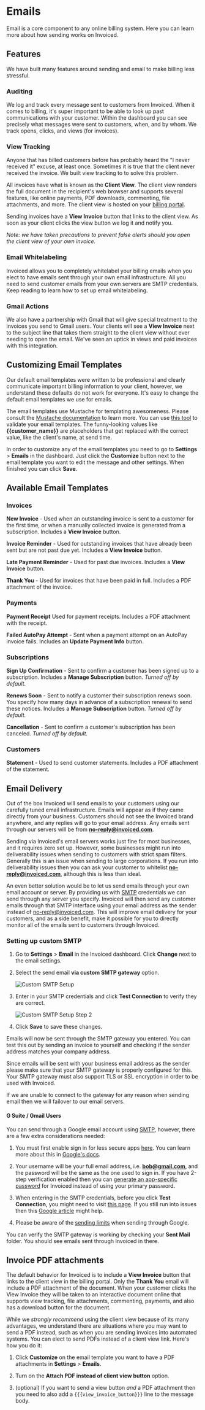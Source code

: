 # Emails

Email is a core component to any online billing system. Here you can learn more about how sending works on Invoiced.

## Features

We have built many features around sending and email to make billing less stressful.

### Auditing

We log and track every message sent to customers from Invoiced. When it comes to billing, it's super important to be able to look up past communications with your customer. Within the dashboard you can see precisely what messages were sent to customers, when, and by whom. We track opens, clicks, and views (for invoices).

### View Tracking

Anyone that has billed customers before has probably heard the "I never received it" excuse, at least once. Sometimes it is true that the client never received the invoice. We built view tracking to to solve this problem.

All invoices have what is known as the **Client View**. The client view renders the full document in the recipient's web browser and supports several features, like online payments, PDF downloads, commenting, file attachments, and more. The client view is hosted on your [billing portal](billing-portal).

Sending invoices have a **View Invoice** button that links to the client view. As soon as your client clicks the view button we log it and notify you.

*Note: we have taken precautions to prevent false alerts should you open the client view of your own invoice.*

### Email Whitelabeling

Invoiced allows you to completely whitelabel your billing emails when you elect to have emails sent through your own email infrastructure. All you need to send customer emails from your own servers are SMTP credentials. Keep reading to learn how to set up email whitelabeling.

### Gmail Actions

We also have a partnership with Gmail that will give special treatment to the invoices you send to Gmail users. Your clients will see a **View Invoice** next to the subject line that takes them straight to the client view without ever needing to open the email. We've seen an uptick in views and paid invoices with this integration.

## Customizing Email Templates

Our default email templates were written to be professional and clearly communicate important billing information to your client, however, we understand these defaults do not work for everyone. It's easy to change the default email templates we use for emails.

The email templates use Mustache for templating awesomeness. Please consult the [Mustache documentation](https://mustache.github.io/mustache.5.html) to learn more. You can use [this tool](http://trymustache.com/) to validate your email templates. The funny-looking values like **{{customer_name}}** are placeholders that get replaced with the correct value, like the client's name, at send time.

In order to customize any of the email templates you need to go to **Settings** > **Emails** in the dashboard. Just click the **Customize** button next to the email template you want to edit the message and other settings. When finished you can click **Save**.

## Available Email Templates

### Invoices

**New Invoice** - Used when an outstanding invoice is sent to a customer for the first time, or when a manually collected invoice is generated from a subscription. Includes a **View Invoice** button.

**Invoice Reminder** - Used for outstanding invoices that have already been sent but are not past due yet. Includes a **View Invoice** button.

**Late Payment Reminder** - Used for past due invoices. Includes a **View Invoice** button.

**Thank You** - Used for invoices that have been paid in full. Includes a PDF attachment of the invoice.

### Payments

**Payment Receipt** Used for payment receipts. Includes a PDF attachment with the receipt.

**Failed AutoPay Attempt** - Sent when a payment attempt on an AutoPay invoice fails. Includes an **Update Payment Info** button.

### Subscriptions

**Sign Up Confirmation** - Sent to confirm a customer has been signed up to a subscription. Includes a **Manage Subscription** button. *Turned off by default.*

**Renews Soon** - Sent to notify a customer their subscription renews soon. You specify how many days in advance of a subscription renewal to send these notices. Includes a **Manage Subscription** button. *Turned off by default.*

**Cancellation** - Sent to confirm a customer's subscription has been canceled. *Turned off by default.*

### Customers

**Statement** - Used to send customer statements. Includes a PDF attachment of the statement.

## Email Delivery

Out of the box Invoiced will send emails to your customers using our carefully tuned email infrastructure. Emails will appear as if they came directly from your business. Customers should not see the Invoiced brand anywhere, and any replies will go to your email address. Any emails sent through our servers will be from **no-reply@invoiced.com**.

Sending via Invoiced's email servers works just fine for most businesses, and it requires zero set up. However, some businesses might run into deliverability issues when sending to customers with strict spam filters. Generally this is an issue when sending to large corporations. If you run into deliverability issues then you can ask your customer to whitelist **no-reply@invoiced.com**, although this is less than ideal.

An even better solution would be to let us send emails through your own email account or server. By providing us with [SMTP](https://en.wikipedia.org/wiki/Simple_Mail_Transfer_Protocol) credentials we can send through any server you specify. Invoiced will then send any customer emails through that SMTP interface using your email address as the sender instead of no-reply@invoiced.com. This will improve email delivery for your customers, and as a side benefit, make it possible for you to directly monitor all of the emails sent to customers through Invoiced.

### Setting up custom SMTP

1. Go to **Settings** > **Email** in the Invoiced dashboard. Click **Change** next to the email settings.

2. Select the send email **via custom SMTP gateway** option.

   ![Custom SMTP Setup](../img/setup-custom-smtp.png)

3. Enter in your SMTP credentials and click **Test Connection** to verify they are correct.

   ![Custom SMTP Setup Step 2](../img/setup-custom-smtp-2.png)

4. Click **Save** to save these changes.

Emails will now be sent through the SMTP gateway you entered. You can test this out by sending an invoice to yourself and checking if the sender address matches your company address.

Since emails will be sent with your business email address as the sender please make sure that your SMTP gateway is properly configured for this. Your SMTP gateway must also support TLS or SSL encryption in order to be used with Invoiced.

If we are unable to connect to the gateway for any reason when sending email then we will failover to our email servers.

#### G Suite / Gmail Users

You can send through a Google email account using [SMTP](https://support.google.com/a/answer/176600?hl=en), however, there are a few extra considerations needed:

1. You must first enable sign in for less secure apps [here](https://www.google.com/settings/security/lesssecureapps). You can learn more about this in [Google's docs](https://support.google.com/accounts/answer/6010255).

2. Your username will be your full email address, i.e. **bob@gmail.com**, and the password will be the same as the one used to sign in. If you have 2-step verification enabled then you can [generate an app-specific password](https://support.google.com/mail/answer/185833?hl=en) for Invoiced instead of using your primary password.

3. When entering in the SMTP credentials, before you click **Test Connection**, you might need to visit [this page](https://accounts.google.com/DisplayUnlockCaptcha). If you still run into issues then this [Google article](https://support.google.com/accounts/answer/6009563) might help.

4. Please be aware of the [sending limits](https://support.google.com/a/answer/166852) when sending through Google.

You can verify the SMTP gateway is working by checking your **Sent Mail** folder. You should see emails sent through Invoiced in there.

## Invoice PDF attachments

The default behavior for Invoiced is to include a **View Invoice** button that links to the client view in the billing portal. Only the **Thank You** email will include a PDF attachment of the document. When your customer clicks the View Invoice they will be taken to an interactive document online that supports view tracking, file attachments, commenting, payments, and also has a download button for the document.

While we *strongly recommend* using the client view because of its many advantages, we understand there are situations where you may want to send a PDF instead, such as when you are sending invoices into automated systems. You can elect to send PDFs instead of a client view link. Here's how you do it:

1. Click **Customize** on the email template you want to have a PDF attachments in **Settings** > **Emails**.

2. Turn on the **Attach PDF instead of client view button** option.

3. (optional) If you want to send a view button *and* a PDF attachment then you need to also add a `{{{view_invoice_button}}}` line to the message body.
